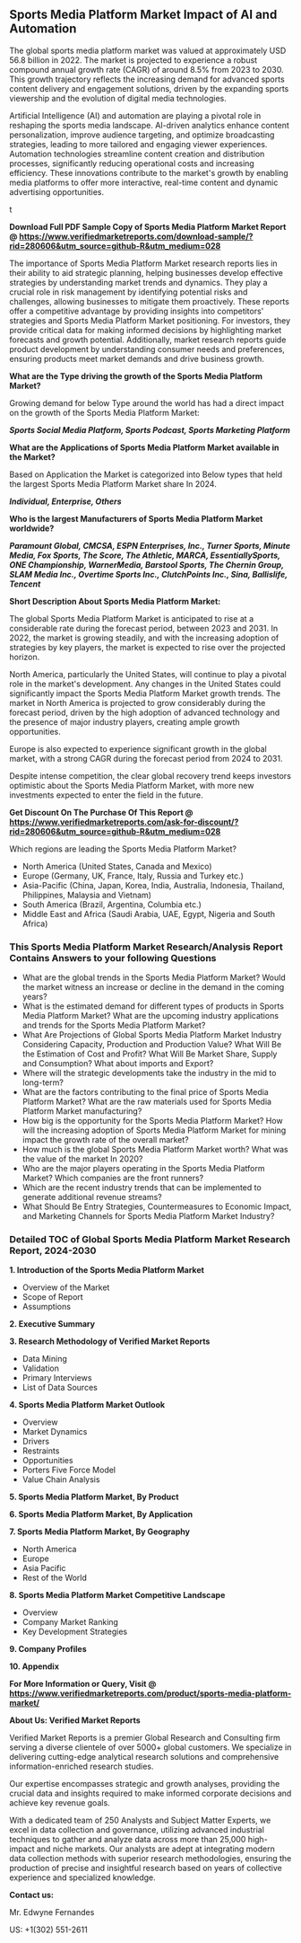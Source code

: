 <h2>Sports Media Platform Market Impact of AI and Automation</h2><p>The global sports media platform market was valued at approximately USD 56.8 billion in 2022. The market is projected to experience a robust compound annual growth rate (CAGR) of around 8.5% from 2023 to 2030. This growth trajectory reflects the increasing demand for advanced sports content delivery and engagement solutions, driven by the expanding sports viewership and the evolution of digital media technologies.</p><p>Artificial Intelligence (AI) and automation are playing a pivotal role in reshaping the sports media landscape. AI-driven analytics enhance content personalization, improve audience targeting, and optimize broadcasting strategies, leading to more tailored and engaging viewer experiences. Automation technologies streamline content creation and distribution processes, significantly reducing operational costs and increasing efficiency. These innovations contribute to the market's growth by enabling media platforms to offer more interactive, real-time content and dynamic advertising opportunities.</p>t</p><p id="" class=""><strong>Download Full PDF Sample Copy of Sports Media Platform Market Report @ <a href="https://www.verifiedmarketreports.com/download-sample/?rid=280606&utm_source=github-R&utm_medium=028" target="_blank">https://www.verifiedmarketreports.com/download-sample/?rid=280606&utm_source=github-R&utm_medium=028</a></strong></p><p>The importance of&nbsp;Sports Media Platform Market research reports lies in their ability to aid strategic planning, helping businesses develop effective strategies by understanding market trends and dynamics. They play a crucial role in risk management by identifying potential risks and challenges, allowing businesses to mitigate them proactively. These reports offer a competitive advantage by providing insights into competitors' strategies and Sports Media Platform Market positioning. For investors, they provide critical data for making informed decisions by highlighting market forecasts and growth potential. Additionally, market research reports guide product development by understanding consumer needs and preferences, ensuring products meet market demands and drive business growth.</p><p><strong>What are the&nbsp;Type driving the growth of the Sports Media Platform Market?</strong></p><p id="" class="">Growing demand for below Type around the world has had a direct impact on the growth of the Sports Media Platform Market:</p><em><strong>Sports Social Media Platform, Sports Podcast, Sports Marketing Platform</strong></em></p><strong>What are the&nbsp;Applications&nbsp;of Sports Media Platform Market available in the Market?</strong></p><p id="" class="">Based on Application the Market is categorized into Below types that held the largest Sports Media Platform Market share In 2024.</p><em><strong>Individual, Enterprise, Others</strong></em></p><strong>Who is the largest Manufacturers of Sports Media Platform Market worldwide?</strong></p><p><em><strong>Paramount Global, CMCSA, ESPN Enterprises, Inc., Turner Sports, Minute Media, Fox Sports, The Score, The Athletic, MARCA, EssentiallySports, ONE Championship, WarnerMedia, Barstool Sports, The Chernin Group, SLAM Media Inc., Overtime Sports Inc., ClutchPoints Inc., Sina, Ballislife, Tencent</strong></em></p><p id="" class=""><strong>Short Description About Sports Media Platform Market:</strong></p><p>The global Sports Media Platform Market is anticipated to rise at a considerable rate during the forecast period, between 2023 and 2031. In 2022, the market is growing steadily, and with the increasing adoption of strategies by key players, the market is expected to rise over the projected horizon.</p><p>North America, particularly the United States, will continue to play a pivotal role in the market's development. Any changes in the United States could significantly impact the Sports Media Platform Market growth trends. The market in North America is projected to grow considerably during the forecast period, driven by the high adoption of advanced technology and the presence of major industry players, creating ample growth opportunities.</p><p>Europe is also expected to experience significant growth in the global market, with a strong CAGR during the forecast period from 2024 to 2031.</p><p>Despite intense competition, the clear global recovery trend keeps investors optimistic about the Sports Media Platform Market, with more new investments expected to enter the field in the future.</p><p id="" class=""><strong>Get Discount On The Purchase Of This Report @ <a href="https://www.verifiedmarketreports.com/ask-for-discount/?rid=280606&utm_source=github-R&utm_medium=028" target="_blank">https://www.verifiedmarketreports.com/ask-for-discount/?rid=280606&utm_source=github-R&utm_medium=028</a></strong></p>Which regions are leading the Sports Media Platform Market?</p><ul><li>North America (United States, Canada and Mexico)</li><li>Europe (Germany, UK, France, Italy, Russia and Turkey etc.)</li><li>Asia-Pacific (China, Japan, Korea, India, Australia, Indonesia, Thailand, Philippines, Malaysia and Vietnam)</li><li>South America (Brazil, Argentina, Columbia etc.)</li><li>Middle East and Africa (Saudi Arabia, UAE, Egypt, Nigeria and South Africa)</li></ul><h3 id="" class="">This Sports Media Platform Market Research/Analysis Report Contains Answers to your following Questions</h3><ul><li>What are the global trends in the Sports Media Platform Market? Would the market witness an increase or decline in the demand in the coming years?</li><li>What is the estimated demand for different types of products in Sports Media Platform Market? What are the upcoming industry applications and trends for the Sports Media Platform Market?</li><li>What Are Projections of Global Sports Media Platform Market Industry Considering Capacity, Production and Production Value? What Will Be the Estimation of Cost and Profit? What Will Be Market Share, Supply and Consumption? What about imports and Export?</li><li>Where will the strategic developments take the industry in the mid to long-term?</li><li>What are the factors contributing to the final price of Sports Media Platform Market? What are the raw materials used for Sports Media Platform Market manufacturing?</li><li>How big is the opportunity for the Sports Media Platform Market? How will the increasing adoption of Sports Media Platform Market for mining impact the growth rate of the overall market?</li><li>How much is the global Sports Media Platform Market worth? What was the value of the market In 2020?</li><li>Who are the major players operating in the Sports Media Platform Market? Which companies are the front runners?</li><li>Which are the recent industry trends that can be implemented to generate additional revenue streams?</li><li>What Should Be Entry Strategies, Countermeasures to Economic Impact, and Marketing Channels for Sports Media Platform Market Industry?</li></ul><h3 id="" class="">Detailed TOC of Global Sports Media Platform Market Research Report, 2024-2030</h3><p id="" class=""><strong>1. Introduction of the Sports Media Platform Market</strong></p><ul><li>Overview of the Market</li><li>Scope of Report</li><li>Assumptions</li></ul><p id="" class=""><strong>2. Executive Summary</strong></p><p id="" class=""><strong>3. Research Methodology of Verified Market Reports</strong></p><ul><li>Data Mining</li><li>Validation</li><li>Primary Interviews</li><li>List of Data Sources</li></ul><p id="" class=""><strong>4. Sports Media Platform Market Outlook</strong></p><ul><li>Overview</li><li>Market Dynamics</li><li>Drivers</li><li>Restraints</li><li>Opportunities</li><li>Porters Five Force Model</li><li>Value Chain Analysis</li></ul><p id="" class=""><strong>5. Sports Media Platform Market, By Product</strong></p><p id="" class=""><strong>6. Sports Media Platform Market, By Application</strong></p><p id="" class=""><strong>7. Sports Media Platform Market, By Geography</strong></p><ul><li>North America</li><li>Europe</li><li>Asia Pacific</li><li>Rest of the World</li></ul><p id="" class=""><strong>8. Sports Media Platform Market Competitive Landscape</strong></p><ul><li>Overview</li><li>Company Market Ranking</li><li>Key Development Strategies</li></ul><p id="" class=""><strong>9. Company Profiles</strong></p><p id="" class=""><strong>10. Appendix</strong></p><p id="" class=""><strong>For More Information or Query, Visit @ <a href="https://www.verifiedmarketreports.com/product/sports-media-platform-market/" target="_blank">https://www.verifiedmarketreports.com/product/sports-media-platform-market/</a></strong></p><p id="" class=""><strong>About Us: Verified Market Reports</strong></p><p id="" class="">Verified Market Reports is a premier Global Research and Consulting firm serving a diverse clientele of over 5000+ global customers. We specialize in delivering cutting-edge analytical research solutions and comprehensive information-enriched research studies.</p><p id="" class="">Our expertise encompasses strategic and growth analyses, providing the crucial data and insights required to make informed corporate decisions and achieve key revenue goals.</p><p id="" class="">With a dedicated team of 250 Analysts and Subject Matter Experts, we excel in data collection and governance, utilizing advanced industrial techniques to gather and analyze data across more than 25,000 high-impact and niche markets. Our analysts are adept at integrating modern data collection methods with superior research methodologies, ensuring the production of precise and insightful research based on years of collective experience and specialized knowledge.</p><p id="" class=""><strong>Contact us:</strong></p><p id="" class="">Mr. Edwyne Fernandes</p><p id="" class="">US: +1(302) 551-2611</p>